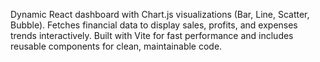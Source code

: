 Dynamic React dashboard with Chart.js visualizations (Bar, Line, Scatter, Bubble). Fetches financial data to display sales, profits, and expenses trends interactively. Built with Vite for fast performance and includes reusable components for clean, maintainable code.